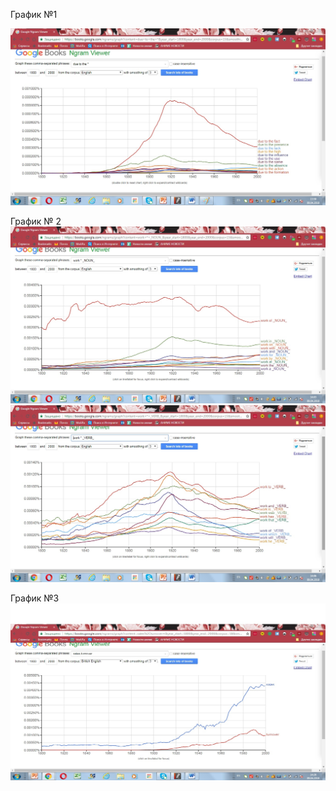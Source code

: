 График №1 

![](https://github.com/DariaChernysheva/hw6/blob/master/%D0%B3%D1%80%D0%B0%D1%84%D0%B8%D0%BA1.jpg)

График № 2
![](https://github.com/DariaChernysheva/hw6/blob/master/%D0%B3%D1%80%D0%B0%D1%84%D0%B8%D0%BA2.jpg)
![](https://github.com/DariaChernysheva/hw6/blob/master/%D0%93%D1%80%D0%B0%D1%84%D0%B8%D0%BA2.2.jpg)


График №3
![](https://github.com/DariaChernysheva/hw6/blob/master/%D0%B3%D1%80%D0%B0%D1%84%D0%B8%D0%BA%203.jpg)
